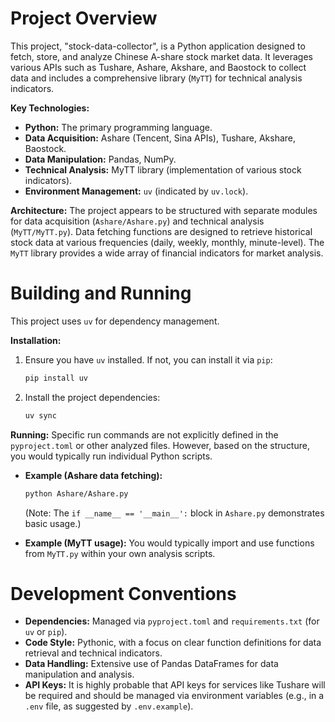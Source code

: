 # Project Overview

This project, "stock-data-collector", is a Python application designed to fetch, store, and analyze Chinese A-share stock market data. It leverages various APIs such as Tushare, Ashare, Akshare, and Baostock to collect data and includes a comprehensive library (`MyTT`) for technical analysis indicators.

**Key Technologies:**
*   **Python:** The primary programming language.
*   **Data Acquisition:** Ashare (Tencent, Sina APIs), Tushare, Akshare, Baostock.
*   **Data Manipulation:** Pandas, NumPy.
*   **Technical Analysis:** MyTT library (implementation of various stock indicators).
*   **Environment Management:** `uv` (indicated by `uv.lock`).

**Architecture:**
The project appears to be structured with separate modules for data acquisition (`Ashare/Ashare.py`) and technical analysis (`MyTT/MyTT.py`). Data fetching functions are designed to retrieve historical stock data at various frequencies (daily, weekly, monthly, minute-level). The `MyTT` library provides a wide array of financial indicators for market analysis.

# Building and Running

This project uses `uv` for dependency management.

**Installation:**
1.  Ensure you have `uv` installed. If not, you can install it via `pip`:
    ```bash
    pip install uv
    ```
2.  Install the project dependencies:
    ```bash
    uv sync
    ```

**Running:**
Specific run commands are not explicitly defined in the `pyproject.toml` or other analyzed files. However, based on the structure, you would typically run individual Python scripts.

*   **Example (Ashare data fetching):**
    ```bash
    python Ashare/Ashare.py
    ```
    (Note: The `if __name__ == '__main__':` block in `Ashare.py` demonstrates basic usage.)

*   **Example (MyTT usage):**
    You would typically import and use functions from `MyTT.py` within your own analysis scripts.

# Development Conventions

*   **Dependencies:** Managed via `pyproject.toml` and `requirements.txt` (for `uv` or `pip`).
*   **Code Style:** Pythonic, with a focus on clear function definitions for data retrieval and technical indicators.
*   **Data Handling:** Extensive use of Pandas DataFrames for data manipulation and analysis.
*   **API Keys:** It is highly probable that API keys for services like Tushare will be required and should be managed via environment variables (e.g., in a `.env` file, as suggested by `.env.example`).
